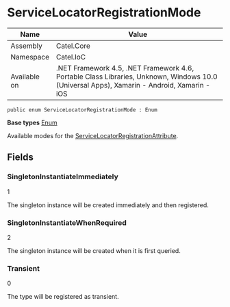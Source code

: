 

# ServiceLocatorRegistrationMode

Name|Value
---|---
Assembly|Catel.Core
Namespace|Catel.IoC
Available on|.NET Framework 4.5, .NET Framework 4.6, Portable Class Libraries, Unknown, Windows 10.0 (Universal Apps), Xamarin - Android, Xamarin - iOS

```
public enum ServiceLocatorRegistrationMode : Enum
```

**Base types**
[Enum]()


Available modes for the [ServiceLocatorRegistrationAttribute](#).



## Fields

### SingletonInstantiateImmediately
1

The singleton instance will be created immediately and then registered.



### SingletonInstantiateWhenRequired
2

The singleton instance will be created when it is first queried.



### Transient
0

The type will be registered as transient.



